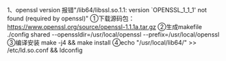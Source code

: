 1、openssl version 报错"/lib64/libssl.so.1.1: version `OPENSSL_1_1_1' not found (required by openssl)"
    ①下载源码包：https://www.openssl.org/source/openssl-1.1.1a.tar.gz
    ②生成makefile  ./config shared --openssldir=/usr/local/openssl --prefix=/usr/local/openssl
    ③编译安装      make -j4 && make install
    ④echo "/usr/local/lib64/" >> /etc/ld.so.conf && ldconfig